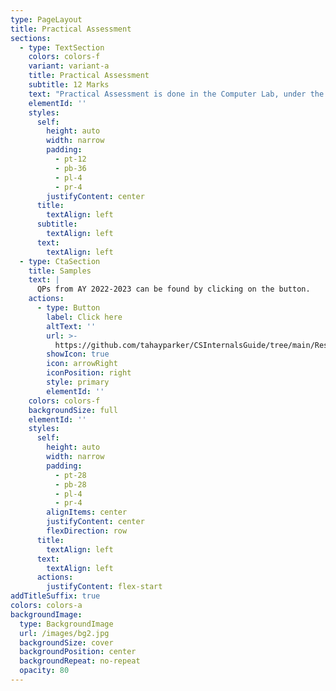 ```yaml
---
type: PageLayout
title: Practical Assessment
sections:
  - type: TextSection
    colors: colors-f
    variant: variant-a
    title: Practical Assessment
    subtitle: 12 Marks
    text: "Practical Assessment is done in the Computer Lab, under the supervision of your teacher, the external examiner, and possibly external invigilators as well.\n\nThe Practical Assessment is the biggest part of your Internal Marks, as evidenced by the marking structure, accounting for 40% of your Internals.\n\nWhile \"sample\" papers / \"worksheets\" (if you know, you know ( ͡ ° ͜ʖ ͡ °) ) may be handed out before the exam (depends on the teacher), it is important to know what each line of code does, so that you can answer confidently if the external decides to go around and ask you.\n\nQuestions aren't certain; formats and types of questions may change, hence you must practice as much as possible.\n\nThe exam is easy, and nothing to stress about.\n\nThe answer sheet for the Practical Assessment is to be formatted as follows (subject to change, ask teacher for latest info):\n\n*   Exam Name (All India Senior...)\n\n*   Roll Number, Set Number\n\n*   Question Number (1A, 1B, etc.)\n\n*   Screenshot of code\n\n*   Screenshot of output\n\nThe batch of '23 did\_not\_have to write anything on paper as printer was provided for the exam, however, this may change.\n\nConsult your teacher for the most up-to-date info regarding this exam.\n\nPlease, for God's sake,\_**DO NOT ASK THE EXTERNALS FOR HELP.**\n\n**Asking externals gives them grounds to cut marks. If you have any doubts, wait for the externals to leave for their break and then ask your teacher, or if it is an emergency, quietly raise your hand to call the teacher to you.**\n"
    elementId: ''
    styles:
      self:
        height: auto
        width: narrow
        padding:
          - pt-12
          - pb-36
          - pl-4
          - pr-4
        justifyContent: center
      title:
        textAlign: left
      subtitle:
        textAlign: left
      text:
        textAlign: left
  - type: CtaSection
    title: Samples
    text: |
      QPs from AY 2022-2023 can be found by clicking on the button.
    actions:
      - type: Button
        label: Click here
        altText: ''
        url: >-
          https://github.com/tahayparker/CSInternalsGuide/tree/main/Resources/Practical-2023
        showIcon: true
        icon: arrowRight
        iconPosition: right
        style: primary
        elementId: ''
    colors: colors-f
    backgroundSize: full
    elementId: ''
    styles:
      self:
        height: auto
        width: narrow
        padding:
          - pt-28
          - pb-28
          - pl-4
          - pr-4
        alignItems: center
        justifyContent: center
        flexDirection: row
      title:
        textAlign: left
      text:
        textAlign: left
      actions:
        justifyContent: flex-start
addTitleSuffix: true
colors: colors-a
backgroundImage:
  type: BackgroundImage
  url: /images/bg2.jpg
  backgroundSize: cover
  backgroundPosition: center
  backgroundRepeat: no-repeat
  opacity: 80
---
```

